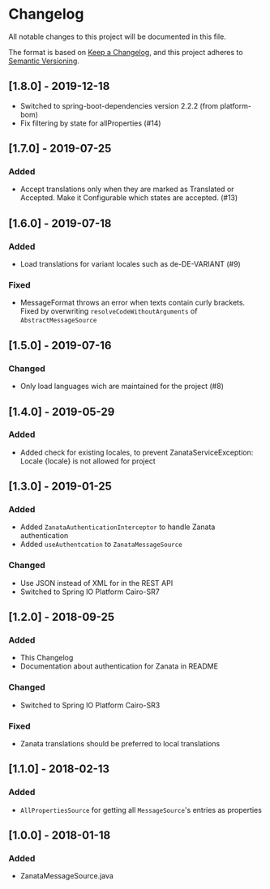 # Changelog
All notable changes to this project will be documented in this file.

The format is based on [Keep a Changelog](https://keepachangelog.com/en/1.0.0/),
and this project adheres to [Semantic Versioning](https://semver.org/spec/v2.0.0.html).

## [1.8.0] - 2019-12-18

 - Switched to spring-boot-dependencies version 2.2.2 (from platform-bom)
 - Fix filtering by state for allProperties (#14)

## [1.7.0] - 2019-07-25

### Added
 - Accept translations only when they are marked as Translated or Accepted.
  Make it Configurable which states are accepted. (#13)

## [1.6.0] - 2019-07-18

### Added
 - Load translations for variant locales such as de-DE-VARIANT (#9)

### Fixed
 - MessageFormat throws an error when texts contain curly brackets. Fixed by overwriting `resolveCodeWithoutArguments` of `AbstractMessageSource`

## [1.5.0] - 2019-07-16

### Changed
 - Only load languages wich are maintained for the project (#8)

## [1.4.0] - 2019-05-29

### Added
 - Added check for existing locales, to prevent ZanataServiceException: Locale
   {locale} is not allowed for project

## [1.3.0] - 2019-01-25

### Added
 - Added `ZanataAuthenticationInterceptor` to handle Zanata authentication
 - Added `useAuthentcation` to `ZanataMessageSource`
### Changed
 - Use JSON instead of XML for in the REST API
 - Switched to Spring IO Platform Cairo-SR7

## [1.2.0] - 2018-09-25
### Added
 - This Changelog
 - Documentation about authentication for Zanata in README
### Changed
 - Switched to Spring IO Platform Cairo-SR3
### Fixed
 - Zanata translations should be preferred to local translations

## [1.1.0] - 2018-02-13
### Added
 - `AllPropertiesSource` for getting all `MessageSource`'s entries as properties

## [1.0.0] - 2018-01-18
### Added
 - ZanataMessageSource.java
